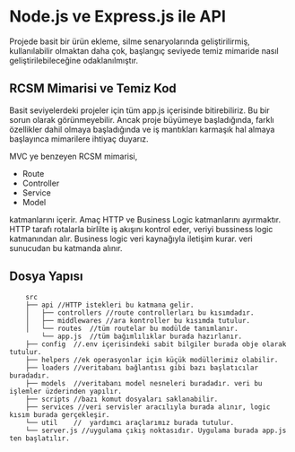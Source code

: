 
# Node.js ve Express.js ile API
Projede basit bir ürün ekleme, silme senaryolarında geliştirilirmiş, kullanılabilir olmaktan daha çok, 
başlangıç seviyede temiz mimaride nasıl geliştirilebileceğine odaklanılmıştır.

## RCSM Mimarisi ve Temiz Kod
Basit seviyelerdeki projeler için tüm app.js içerisinde bitirebiliriz. Bu bir sorun olarak 
görünmeyebilir. Ancak proje büyümeye başladığında, farklı özellikler dahil olmaya 
başladığında ve iş mantıkları karmaşık hal almaya başlayınca mimarilere ihtiyaç duyarız.

MVC ye benzeyen RCSM mimarisi,

- Route
- Controller
- Service
- Model

katmanlarını içerir. Amaç HTTP ve Business Logic katmanlarını ayırmaktır. HTTP tarafı
rotalarla birlilte iş akışını kontrol eder, veriyi bussiness logic katmanından alır. Business logic veri kaynağıyla
iletişim kurar. veri sunucudan bu katmanda alınır.




## Dosya Yapısı

        src
        ├── api //HTTP istekleri bu katmana gelir.
        │   ├── controllers //route controllerları bu kısımdadır.
        │   ├── middlewares //ara kontroller bu kısımda tutulur.
        │   └── routes  //tüm routelar bu modülde tanımlanır. 
            └── app.js  //tüm bağımlılıklar burada hazırlanır.
        ├── config  //.env içerisindeki sabit bilgiler burada obje olarak tutulur.
        ├── helpers //ek operasyonlar için küçük modüllerimiz olabilir.
        ├── loaders //veritabanı bağlantısı gibi bazı başlatıcılar buradadır.
        ├── models  //veritabanı model nesneleri buradadır. veri bu işlemler üzderinden yapılır.
        ├── scripts //bazı komut dosyaları saklanabilir.
        ├── services //veri servisler aracılıyla burada alınır, logic kısım burada gerçekleşir.
        └── util    //  yardımcı araçlarımız burada tutulur.
        └── server.js //uygulama çıkış noktasıdır. Uygulama burada app.js ten başlatılır.
